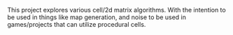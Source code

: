 This project explores various cell/2d matrix algorithms. With the intention to be used in things like map generation, and noise to be used in games/projects that can utilize procedural cells.
